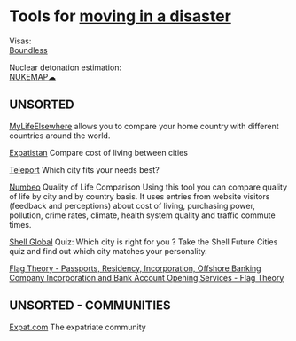 
# Tools for [moving in a disaster](https://adequate.life/disasters-4/)

Visas:  
[Boundless](https://www.boundless.com/)

Nuclear detonation estimation:  
[NUKEMAP☁](https://nuclearsecrecy.com/nukemap/)

## UNSORTED

[MyLifeElsewhere](https://www.mylifeelsewhere.com/)
allows you to compare your home country with different countries around the world.

[Expatistan](https://www.expatistan.com/cost-of-living)
Compare cost of living between cities

[Teleport](https://teleport.org/my-cities/)
Which city fits your needs best?

[Numbeo](https://www.numbeo.com/quality-of-life/comparison.jsp)
Quality of Life Comparison
Using this tool you can compare quality of life by city and by country basis. It uses entries from website visitors (feedback and perceptions) about cost of living, purchasing power, pollution, crime rates, climate, health system quality and traffic commute times.

[Shell Global](https://www.shell.com/energy-and-innovation/the-energy-future/future-cities/future-cities-quiz.html#iframe=L2VuZXJneS1hbmQtaW5ub3ZhdGlvbi90aGUtZW5lcmd5LWZ1dHVyZS9mdXR1cmUtY2l0aWVzL2Z1dHVyZS1jaXRpZXMtcXVpei9famNyX2NvbnRlbnQvcGFyL2lmcmFtZWRhcHAuc3RhdGljL2luZGV4Lmh0bWwjIS9zdGFydA)
Quiz: Which city is right for you ? Take the Shell Future Cities quiz and find out which city matches your personality.

[Flag Theory - Passports, Residency, Incorporation, Offshore Banking](https://flagtheory.com/)
[Company Incorporation and Bank Account Opening Services - Flag Theory](https://flagtheory.com/incorporation-banking/)

## UNSORTED - COMMUNITIES

[Expat.com](https://www.expat.com/)
The expatriate community
